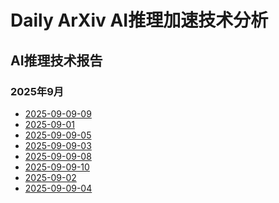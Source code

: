 ﻿# Daily ArXiv AI推理加速技术分析

## AI推理技术报告

### 2025年9月

<!-- REPORTS_START_2025_09 -->
- [2025-09-09-09](2025-09/09-09/ai_inference_report_20250911_193134.md)
- [2025-09-01](2025-09/09-01/ai_inference_report_20250904_103049.md)
- [2025-09-09-05](2025-09/09-05/ai_inference_report_20250910_170502.md)
- [2025-09-09-03](2025-09/09-03/ai_inference_report_20250910_145831.md)
- [2025-09-09-08](2025-09/09-08/ai_inference_report_20250910_194357.md)
- [2025-09-09-10](2025-09\09-10/ai_inference_report_20250916_161002.md)
- [2025-09-02](2025-09/09-02/ai_inference_report_20250905_185045.md)
- [2025-09-09-04](2025-09/09-04/ai_inference_report_20250910_155645.md)

<!-- REPORTS_END_2025_09 -->
